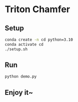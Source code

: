 # Triton Chamfer

## Setup

```bash
conda create -n cd python=3.10
conda activate cd
./setup.sh
```

## Run

```bash
python demo.py
```

## Enjoy it~
